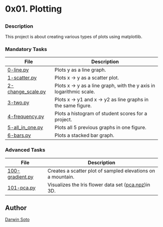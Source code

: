 # 0x01. Plotting

##

### Description

This project is about creating various types of plots using matplotlib.

### Mandatory Tasks

| File | Description |
| ------ | ------ |
| [0-line.py](0-line.py) | Plots y as a line graph. |
| [1-scatter.py](1-scatter.py) | Plots x -> y as a scatter plot. |
| [2-change_scale.py](2-change_scale.py) | Plots x -> y as a line graph, with the y axis in logarithmic scale. |
| [3-two.py](3-two.py) | Plots x -> y1 and x -> y2 as line graphs in the same figure. |
| [4-frequency.py](4-frequency.py) | Plots a histogram of student scores for a project. |
| [5-all_in_one.py](5-all_in_one.py) | Plots all 5 previous graphs in one figure. |
| [6-bars.py](6-bars.py) | Plots a stacked bar graph. |

### Advanced Tasks

| File | Description |
| ------ | ------ |
| [100-gradient.py](100-gradient.py) | Creates a scatter plot of sampled elevations on a mountain. |
| [101-pca.py](101-pca.py) | Visualizes the Iris flower data set ([pca.npz](pca.npz))in 3D. |

## Author

[Darwin Soto](https://twitter.com/darutos)
